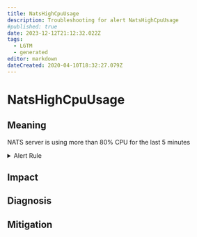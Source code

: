 ```yaml
---
title: NatsHighCpuUsage
description: Troubleshooting for alert NatsHighCpuUsage
#published: true
date: 2023-12-12T21:12:32.022Z
tags: 
  - LGTM
  - generated
editor: markdown
dateCreated: 2020-04-10T18:32:27.079Z
---
```


# NatsHighCpuUsage

## Meaning
[//]: # "Short paragraph that explains what the alert means"
NATS server is using more than 80% CPU for the last 5 minutes

<details>
  <summary>Alert Rule</summary>

{{% rule "nats/nats-exporter.yml" "NatsHighCpuUsage" %}}

<!-- Rule when generated

```yaml
alert: NatsHighCpuUsage
expr: rate(gnatsd_varz_cpu[5m]) > 0.8
for: 5m
labels:
    severity: warning
annotations:
    summary: Nats high CPU usage (instance {{ $labels.instance }})
    description: |-
        NATS server is using more than 80% CPU for the last 5 minutes
          VALUE = {{ $value }}
          LABELS = {{ $labels }}
    runbook: https://github.com/srerun/prometheus-alerts/blob/main/content/runbooks/nats-exporter/NatsHighCpuUsage.md

```

-->

</details>


## Impact
[//]: # "What could / will happen if the alert is not addressed"



## Diagnosis
[//]: # "Steps to take to identify the cause of the problem"



## Mitigation
[//]: # "The steps necessary to resolve the alert"
